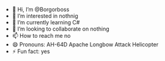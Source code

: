 - 👋 Hi, I’m @Borgorboss
- 👀 I’m interested in nothnig
- 🌱 I’m currently learning C#
- 💞️ I’m looking to collaborate on nothing
- 📫 How to reach me no
- 😄 Pronouns: AH-64D Apache Longbow Attack Helicopter
- ⚡ Fun fact: yes
